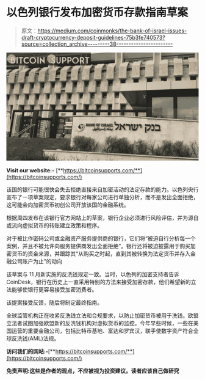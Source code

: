 # 以色列银行发布加密货币存款指南草案

> 原文：<https://medium.com/coinmonks/the-bank-of-israel-issues-draft-cryptocurrency-deposit-guidelines-75b3fe740573?source=collection_archive---------38----------------------->

![](img/0401c71f82f894fbd6ec022f66db9649.png)

**Visit our website:-** [**https://bitcoinsupports.com/**](https://bitcoinsupports.com/)

该国的银行可能很快会失去拒绝直接来自加密活动的法定存款的能力。以色列央行宣布了一项草案规定，要求银行对每家公司进行单独分析，而不是发出全面拒绝，这可能会向加密货币初创公司开放该国的金融系统。

根据周四发布在该银行官方网站上的草案，银行企业必须进行风险评估，并为源自或流向虚拟货币的转账建立政策和程序。

对于被比作密码公司或金融资产服务提供商的银行，它们将“被迫自行分析每一个案例，并且不被允许向服务提供商发出全面拒绝”。银行还将被迫披露用于购买加密货币的资金来源，并跟踪其“从购买之时起，直到其被转换为法定货币并存入金融公司账户为止”的动向

该草案与 11 月新实施的反洗钱规定一致。当时，以色列的加密支持者告诉 CoinDesk，银行在历史上一直采用特别的方法来接受加密存款，他们希望新的立法能够使银行更容易接受加密消费者。

该提案接受反馈，随后将制定最终指南。

全球监管机构正在收紧反洗钱立法和合规要求，以防止加密货币被用于洗钱。欧盟立法者试图加强欧盟新的反洗钱机构对虚拟货币的监控。今年早些时候，一些在美国运营的重要金融公司，包括比特币基地、富达和罗宾汉，联手使数字资产符合全球反洗钱(AML)法规。

**访问我们的网站:-**[**https://bitcoinsupports.com/**](https://bitcoinsupports.com/)

**免责声明:这些是作者的观点，不应被视为投资建议。读者应该自己做研究**